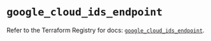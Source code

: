 # `google_cloud_ids_endpoint`

Refer to the Terraform Registry for docs: [`google_cloud_ids_endpoint`](https://registry.terraform.io/providers/hashicorp/google/5.25.0/docs/resources/cloud_ids_endpoint).
